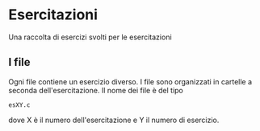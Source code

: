 # Esercitazioni

Una raccolta di esercizi svolti per le esercitazioni

## I file

Ogni file contiene un esercizio diverso. I file sono organizzati in cartelle a seconda dell'esercitazione. Il nome dei file è del tipo 
```
esXY.c
```
dove X è il numero dell'esercitazione e Y il numero di esercizio.

